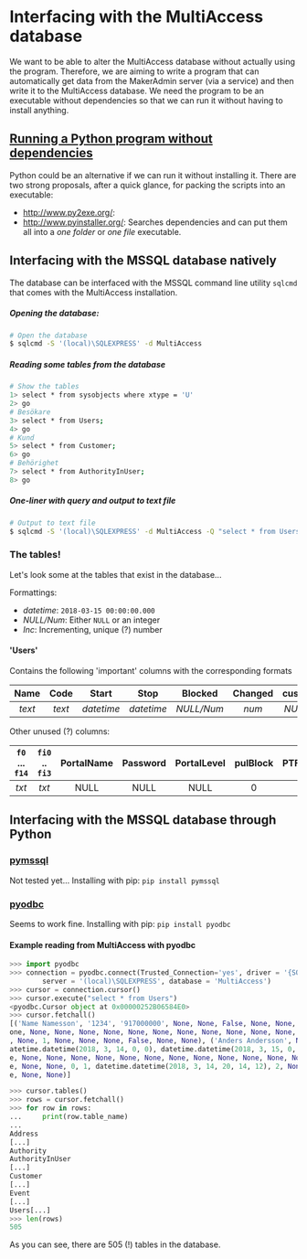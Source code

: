 # Interfacing with the MultiAccess database
We want to be able to alter the MultiAccess database without actually using the program. Therefore, we are aiming to write a program that can automatically get data from the MakerAdmin server (via a service) and then write it to the MultiAccess database. We need the program to be an executable without dependencies so that we can run it without having to install anything.

## [Running a Python program without dependencies][StackOverflow Python Executable generation]

Python could be an alternative if we can run it without installing it. There are two strong proposals, after a quick glance, for packing the scripts into an executable:

[StackOverflow Python Executable generation]: https://stackoverflow.com/questions/5458048/how-to-make-a-python-script-standalone-executable-to-run-without-any-dependency
* http://www.py2exe.org/: 
* http://www.pyinstaller.org/: Searches dependencies and can put them all into a *one folder* or *one file* executable.

## Interfacing with the MSSQL database natively
The database can be interfaced with the MSSQL command line utility `sqlcmd` that comes with the MultiAccess installation.

##### Opening the database:
```bash
# Open the database
$ sqlcmd -S '(local)\SQLEXPRESS' -d MultiAccess
```

##### Reading some tables from the database
```bash
# Show the tables
1> select * from sysobjects where xtype = 'U'
2> go
# Besökare
3> select * from Users;
4> go
# Kund
5> select * from Customer;
6> go
# Behörighet
7> select * from AuthorityInUser;
8> go
```

##### One-liner with query and output to text file
```bash
# Output to text file
$ sqlcmd -S '(local)\SQLEXPRESS' -d MultiAccess -Q "select * from Users" -o "output.txt"
```

### The tables!
Let's look some at the tables that exist in the database...

Formattings:

* *datetime*: `2018-03-15 00:00:00.000`
* *NULL/Num*: Either `NULL` or an integer
* *Inc*: Incrementing, unique (?) number

#### 'Users'
Contains the following 'important' columns with the corresponding formats

|  Name  |  Code  |   Start    |    Stop    |  Blocked   | Changed | customerId | createdTime |  Id   |
|:------:|:------:|:----------:|:----------:|:----------:|:-------:|:----------:|:-----------:|:-----:|
| *text* | *text* | *datetime* | *datetime* | *NULL/Num* |  *num*  | *NULL/Num* | *datetime*  | *Inc* |

Other unused (?) columns: 

| `f0` ... `f14` | `fi0` .. `fi3` | PortalName | Password | PortalLevel | pulBlock | PTFirstName | PTLastName |
|:--------------:|:--------------:|:----------:|:--------:|:-----------:|:--------:|:-----------:|:----------:|
|     *txt*      |     *txt*      |    NULL    |   NULL   |    NULL     |    0     |    NULL     |    NULL    |

## Interfacing with the MSSQL database through Python
### [pymssql](http://pymssql.org/en/stable/)
Not tested yet...
Installing with pip: `pip install pymssql`

### [pyodbc](https://mkleehammer.github.io/pyodbc/)
Seems to work fine.
Installing with pip: `pip install pyodbc`

#### Example reading from MultiAccess with pyodbc
```python
>>> import pyodbc
>>> connection = pyodbc.connect(Trusted_Connection='yes', driver = '{SQL Server}', \
        server = '(local)\SQLEXPRESS', database = 'MultiAccess')
>>> cursor = connection.cursor()
>>> cursor.execute("select * from Users")
<pyodbc.Cursor object at 0x00000252B06584E0>
>>> cursor.fetchall()
[('Name Namesson', '1234', '917000000', None, None, False, None, None, None, None, None, N
one, None, None, None, None, None, None, None, None, None, None, None, None, None, 0, None
, None, 1, None, None, None, False, None, None), ('Anders Andersson', None, '123456789', d
atetime.datetime(2018, 3, 14, 0, 0), datetime.datetime(2018, 3, 15, 0, 0), None, None, Non
e, None, None, None, None, None, None, None, None, None, None, None, None, None, None, Non
e, None, None, 0, 1, datetime.datetime(2018, 3, 14, 20, 14, 12), 2, None, None, None, Fals
e, None, None)]

>>> cursor.tables()
>>> rows = cursor.fetchall()
>>> for row in rows:
...     print(row.table_name)
...
Address
[...]
Authority
AuthorityInUser
[...]
Customer
[...]
Event
[...]
Users[...]
>>> len(rows)
505
```

As you can see, there are 505 (!) tables in the database.